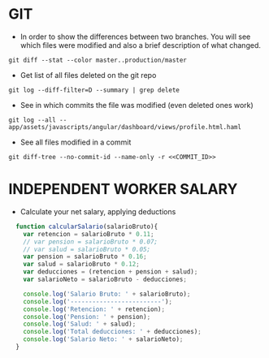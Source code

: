 # GIT

- In order to show the differences between two branches.
  You will see which files were modified and also a brief description of what changed.

```
git diff --stat --color master..production/master 
```

- Get list of all files deleted on the git repo

```
git log --diff-filter=D --summary | grep delete
```

- See in which commits the file was modified (even deleted ones work)

```
git log --all -- app/assets/javascripts/angular/dashboard/views/profile.html.haml
```

- See all files modified in a commit

```
git diff-tree --no-commit-id --name-only -r <<COMMIT_ID>>
```


# INDEPENDENT WORKER SALARY

- Calculate your net salary, applying deductions

```javascript
  function calcularSalario(salarioBruto){
    var retencion = salarioBruto * 0.11;
    // var pension = salarioBruto * 0.07;
    // var salud = salarioBruto * 0.05;
    var pension = salarioBruto * 0.16;
    var salud = salarioBruto * 0.12;
    var deducciones = (retencion + pension + salud);
    var salarioNeto = salarioBruto - deducciones;

    console.log('Salario Bruto: ' + salarioBruto);
    console.log('-------------------------');
    console.log('Retencion: ' + retencion);
    console.log('Pension: ' + pension);
    console.log('Salud: ' + salud);
    console.log('Total deducciones: ' + deducciones);
    console.log('Salario Neto: ' + salarioNeto);
  }

```